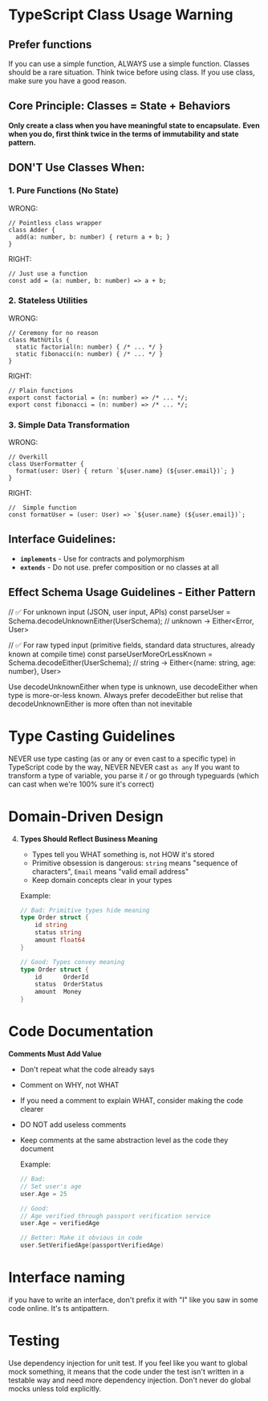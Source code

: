 # TypeScript Class Usage Warning

## Prefer functions

If you can use a simple function, ALWAYS use a simple function. Classes should be a rare situation. Think twice before using class. If you use class, make sure you have a good reason.

## Core Principle: Classes = State + Behaviors

**Only create a class when you have meaningful state to encapsulate.**
**Even when you do, first think twice in the terms of immutability and state pattern.**

## DON'T Use Classes When:

### 1. **Pure Functions (No State)**

WRONG:

```
// Pointless class wrapper
class Adder {
  add(a: number, b: number) { return a + b; }
}
```

RIGHT:

```
// Just use a function
const add = (a: number, b: number) => a + b;
```

### 2. **Stateless Utilities**

WRONG:

```
// Ceremony for no reason
class MathUtils {
  static factorial(n: number) { /* ... */ }
  static fibonacci(n: number) { /* ... */ }
}
```

RIGHT:

```
// Plain functions
export const factorial = (n: number) => /* ... */;
export const fibonacci = (n: number) => /* ... */;
```

### 3. **Simple Data Transformation**

WRONG:

```
// Overkill
class UserFormatter {
  format(user: User) { return `${user.name} (${user.email})`; }
}
```

RIGHT:

```
//  Simple function
const formatUser = (user: User) => `${user.name} (${user.email})`;
```

## Interface Guidelines:

- **`implements`** - Use for contracts and polymorphism
- **`extends`** - Do not use. prefer composition or no classes at all

## Effect Schema Usage Guidelines - Either Pattern

// ✅ For unknown input (JSON, user input, APIs)
const parseUser = Schema.decodeUnknownEither(UserSchema); // unknown -> Either<Error, User>

// ✅ For raw typed input (primitive fields, standard data structures, already known at compile time)
const parseUserMoreOrLessKnown = Schema.decodeEither(UserSchema); // string -> Either<{name: string, age: number}, User>

Use decodeUnknownEither when type is unknown, use decodeEither when type is more-or-less known. Always prefer decodeEither but relise that decodeUnknownEither is more often than not inevitable

# Type Casting Guidelines

NEVER use type casting (as or any or even cast to a specific type) in TypeScript code
by the way, NEVER NEVER cast `as any`
If you want to transform a type of variable, you parse it / or go through typeguards (which can cast when we're 100% sure it's correct)

# Domain-Driven Design

4. **Types Should Reflect Business Meaning**

   - Types tell you WHAT something is, not HOW it's stored
   - Primitive obsession is dangerous: `string` means "sequence of characters", `Email` means "valid email address"
   - Keep domain concepts clear in your types

   Example:

   ```go
   // Bad: Primitive types hide meaning
   type Order struct {
       id string
       status string
       amount float64
   }

   // Good: Types convey meaning
   type Order struct {
       id      OrderId
       status  OrderStatus
       amount  Money
   }
   ```

# Code Documentation

**Comments Must Add Value**

- Don't repeat what the code already says
- Comment on WHY, not WHAT
- If you need a comment to explain WHAT, consider making the code clearer
- DO NOT add useless comments
- Keep comments at the same abstraction level as the code they document

  Example:

  ```go
  // Bad:
  // Set user's age
  user.Age = 25

  // Good:
  // Age verified through passport verification service
  user.Age = verifiedAge

  // Better: Make it obvious in code
  user.SetVerifiedAge(passportVerifiedAge)
  ```

# Interface naming

if you have to write an interface, don't prefix it with "I" like you saw in some code online. It's ts antipattern.

# Testing

Use dependency injection for unit test. If you feel like you want to global mock something, it means that the code under the test isn't written in a testable way and need more dependency injection. Don't never do global mocks unless told explicitly.
